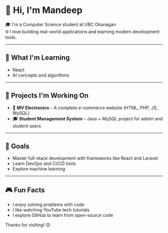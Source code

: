 # 👋 Hi, I'm Mandeep

🎓 I'm a Computer Science student at UBC Okanagan  
🌐 I love building real-world applications and learning modern development tools.

---

## 🌱 What I'm Learning
- React
- AI concepts and algorithms

---

## 🔧 Projects I'm Working On
- 🛒 **MV Electronics** – A complete e-commerce website (HTML, PHP, JS, MySQL)
- 🎓 **Student Management System** – Java + MySQL project for admin and student users

---

## 🎯 Goals
- Master full-stack development with frameworks like React and Laravel
- Learn DevOps and CI/CD tools
- Explore machine learning

---

## 🎮 Fun Facts
- I enjoy solving problems with code
- I like watching YouTube tech tutorials
- I explore GitHub to learn from open-source code

Thanks for visiting! 😊
